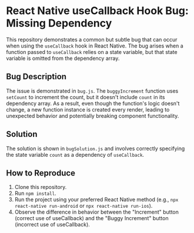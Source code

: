 # React Native useCallback Hook Bug: Missing Dependency

This repository demonstrates a common but subtle bug that can occur when using the `useCallback` hook in React Native.  The bug arises when a function passed to `useCallback` relies on a state variable, but that state variable is omitted from the dependency array.

## Bug Description

The issue is demonstrated in `bug.js`. The `buggyIncrement` function uses `setCount` to increment the count, but it doesn't include `count` in its dependency array.  As a result, even though the function's logic doesn't change, a new function instance is created every render, leading to unexpected behavior and potentially breaking component functionality. 

## Solution

The solution is shown in `bugSolution.js` and involves correctly specifying the state variable `count` as a dependency of `useCallback`.

## How to Reproduce

1. Clone this repository.
2. Run `npm install`.
3. Run the project using your preferred React Native method (e.g., `npx react-native run-android` or `npx react-native run-ios`).
4. Observe the difference in behavior between the "Increment" button (correct use of useCallback) and the "Buggy Increment" button (incorrect use of useCallback).
